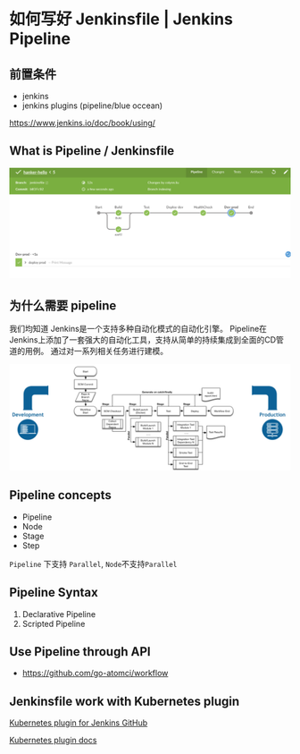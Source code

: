 # 如何写好 Jenkinsfile | Jenkins Pipeline

## 前置条件
* jenkins
* jenkins plugins (pipeline/blue occean)

 https://www.jenkins.io/doc/book/using/
 
## What is Pipeline / Jenkinsfile

![image](./assets/pipeline.png)


## 为什么需要 pipeline

我们均知道 Jenkins是一个支持多种自动化模式的自动化引擎。 Pipeline在Jenkins上添加了一套强大的自动化工具，支持从简单的持续集成到全面的CD管道的用例。 通过对一系列相关任务进行建模。

![image](./assets/realworld-pipeline-flow.png)

## Pipeline concepts

* Pipeline
* Node
* Stage
* Step

`Pipeline` 下支持 `Parallel`, `Node`不支持`Parallel`


## Pipeline Syntax

1. Declarative Pipeline
2. Scripted Pipeline


## Use Pipeline through API
* https://github.com/go-atomci/workflow

## Jenkinsfile work with Kubernetes plugin

[Kubernetes plugin for Jenkins GitHub](https://github.com/jenkinsci/kubernetes-plugin/blob/master/README.md)

[Kubernetes plugin docs](https://www.jenkins.io/doc/pipeline/steps/kubernetes/#kubernetes-plugin)